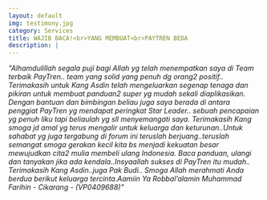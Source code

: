 ```yaml
---
layout: default
img: testimony.jpg
category: Services
title: WAJIB BACA!<br>YANG MEMBUAT<br>PAYTREN BEDA
description: |
---
```

*"Alhamdulillah segala puji bagi Allah yg telah menempatkan saya di Team terbaik PayTren.. team yang solid yang penuh dg orang2 positif..
Terimakasih untuk Kang Asdin telah mengeluarkan segenap tenaga dan pikiran untuk membuat panduan2 super yg mudah sekali diaplikasikan. Dengan bantuan dan bimbingan beliau juga saya berada di antara penggiat PayTren yg mendapat peringkat Star Leader.. sebuah pencapaian yg penuh liku tapi beliaulah yg sll menyemangati saya.
Terimakasih Kang smoga jd amal yg terus mengalir untuk keluarga dan keturunan..Untuk sahabat yg juga tergabung di forum ini teruslah berjuang..teruslah semangat smoga gerakan kecil kita bs menjadi kekuatan besar mewujudkan cita2 mulia membeli ulang Indonesia. Baca panduan, ulangi dan tanyakan jika ada kendala..Insyaallah sukses di PayTren itu mudah..
Terimakasih Kang Asdin..juga Pak Budi.. Smoga Allah merahmati Anda berdua berikut keluarga tercinta.Aamiin Ya Robbal’alamin
Muhammad Farihin - Cikarang - (VP0409688)"*
